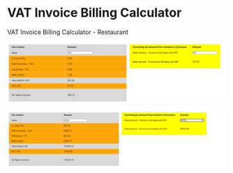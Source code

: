 # VAT Invoice Billing Calculator
 VAT Invoice Billing Calculator - Restaurant 


![1](images/images-1.png)



![2](images/images-2.png)
 
